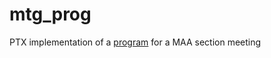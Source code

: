 # mtg_prog
PTX implementation of a [program](../blob/master/html/program.html) for a MAA section meeting
